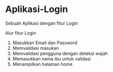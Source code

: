 # Aplikasi-Login
Sebuah Aplikasi dengan fitur Login

Alur fitur Login
1. Masukkan Email dan Password
2. Memvalidasi masukan
3. Memvalidasi pengguna dengan deteksi wajah
4. Memasukkan nama ibu untuk validasi
6. Menampilkan halaman home
